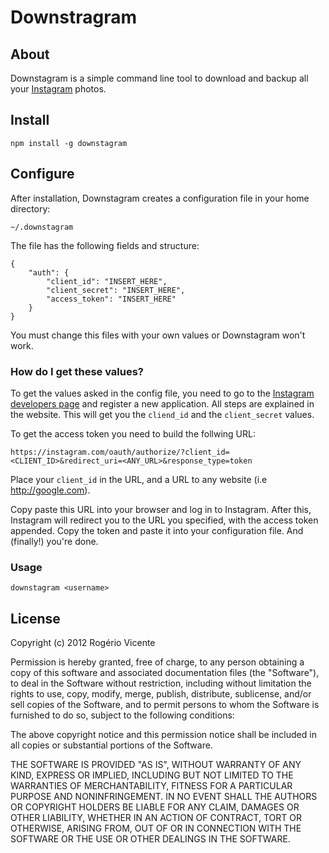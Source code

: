 # Downstragram

## About

Downstagram is a simple command line tool to download and backup all your [Instagram][0] photos.

## Install

    npm install -g downstagram

## Configure

After installation, Downstagram creates a configuration file in your home directory:

    ~/.downstagram

The file has the following fields and structure:

    {
        "auth": {
            "client_id": "INSERT_HERE",
            "client_secret": "INSERT_HERE",
            "access_token": "INSERT_HERE"
        }
    }

You must change this files with your own values or Downstagram won't work.

### How do I get these values?

To get the values asked in the config file, you need to go to the [Instagram developers page][1] and register a new application. All steps are explained in the website. This will get you the `cliend_id` and the `client_secret` values.

To get the access token you need to build the follwing URL:

    https://instagram.com/oauth/authorize/?client_id=<CLIENT_ID>&redirect_uri=<ANY_URL>&response_type=token

Place your `client_id` in the URL, and a URL to any website (i.e http://google.com).

Copy paste this URL into your browser and log in to Instagram. After this, Instagram will redirect you to the URL you specified, with the access token appended. Copy the token and paste it into your configuration file. And (finally!) you're done.

### Usage

    downstagram <username>

## License

Copyright (c) 2012 Rogério Vicente

Permission is hereby granted, free of charge, to any person obtaining a copy of this software and associated documentation files (the "Software"), to deal in the Software without restriction, including without limitation the rights to use, copy, modify, merge, publish, distribute, sublicense, and/or sell copies of the Software, and to permit persons to whom the Software is furnished to do so, subject to the following conditions:

The above copyright notice and this permission notice shall be included in all copies or substantial portions of the Software.

THE SOFTWARE IS PROVIDED "AS IS", WITHOUT WARRANTY OF ANY KIND, EXPRESS OR IMPLIED, INCLUDING BUT NOT LIMITED TO THE WARRANTIES OF MERCHANTABILITY, FITNESS FOR A PARTICULAR PURPOSE AND NONINFRINGEMENT. IN NO EVENT SHALL THE AUTHORS OR COPYRIGHT HOLDERS BE LIABLE FOR ANY CLAIM, DAMAGES OR OTHER LIABILITY, WHETHER IN AN ACTION OF CONTRACT, TORT OR OTHERWISE, ARISING FROM, OUT OF OR IN CONNECTION WITH THE SOFTWARE OR THE USE OR OTHER DEALINGS IN THE SOFTWARE.

[0]: http://instagram.com
[1]: http://instagram.com/developers
